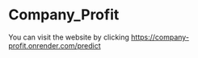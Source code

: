 # Company_Profit

You can visit the website by clicking
https://company-profit.onrender.com/predict
